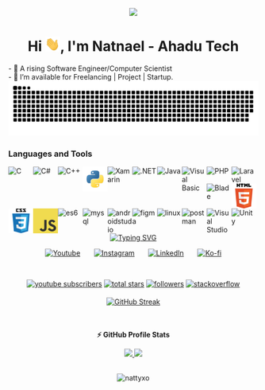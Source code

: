 <p align="center">
  <img src="https://github.com/thompsonemerson/thompsonemerson/raw/master/cover-thompson.png" height="200"/>
</p>

<h1 align="center">Hi <img src="https://raw.githubusercontent.com/ABSphreak/ABSphreak/master/gifs/Hi.gif" width="30px">, I'm Natnael - Ahadu Tech</h1>
- 🔭 A rising Software Engineer/Computer Scientist
<br>
- 🤝 I’m available for Freelancing | Project | Startup.

<div align="center">
  <img  src="https://github.com/1999AZZAR/1999AZZAR/blob/main/resources/img/grid-snake.svg"
       alt="snake"/></a>
</div>

### Languages and Tools

<a href="https://github.com/NattyXO/alx-low_level_programming">
  <img align="left" alt="C" width="50px" src="https://cdn.iconscout.com/icon/free/png-512/c-programming-569564.png" />
</a>
<a href="https://github.com/NattyXO/Barcode-QR-Generator">
  <img align="left" alt="C#" width="50px" src="https://cdn3d.iconscout.com/3d/free/thumb/free-c-sharp-9294854-7577997.png" />
</a>
<a href="https://github.com/NattyXO/SnakeGame">
  <img align="left" alt="C++" width="50px" src="https://cdn3d.iconscout.com/3d/free/thumb/free-c-language-logo-6563484-5453029.png" />
</a>
<a href="https://github.com/NattyXO/alx-higher_level_programming">
  <img align="left" alt="Python" width="50px" src="https://raw.githubusercontent.com/github/explore/80688e429a7d4ef2fca1e82350fe8e3517d3494d/topics/python/python.png" />
</a>
</a>
<a href="">
  <img align="left" alt="Xamarin" width="50px" src="https://cdn3d.iconscout.com/3d/free/thumb/free-xamarin-9294857-7578000.png" />
</a>

<a href="https://github.com/NattyXO/Barcode-QR-Generator">
  <img align="left" alt=".NET" width="50px" src="https://skillicons.dev/icons?i=dotnet" />
</a>

<a href="https://github.com/NattyXO/Tic-Tac-Toe-Offline-Game">
  <img align="left" alt="Java" width="50px" src="https://cdn3d.iconscout.com/3d/free/thumb/free-java-9294874-7578017.png" />
</a>

<a href="https://github.com/NattyXO/Scientific-calculator">
  <img align="left" alt="Visual Basic" width="50px" src="https://r0.klipartz.com/path/789/452/35/5b408e22b1ba8-4a55133d80000d314a1a22e48a8e9aa0.png" />
</a>

<a href="https://github.com/NattyXO/Webstack---Portfolio-Project">
  <img align="left" alt="PHP" width="50px" src="https://cdn3d.iconscout.com/3d/free/thumb/free-php-9294883-7578026.png" />
</a>

<a href="https://github.com/NattyXO/Webstack---Portfolio-Project">
  <img align="left" alt="Laravel" width="50px" src="https://cdn3d.iconscout.com/3d/free/thumb/free-laravel-framework-logo-6563587-5453023.png" />
</a>

<a href="https://github.com/NattyXO/Webstack---Portfolio-Project">
  <img align="left" alt="Blade" width="50px" src="https://avatars.githubusercontent.com/u/87367346?s=200&v=4" />
</a>

<a href="https://github.com/NattyXO/AirBnB_clone_v3">
  <img align="left" alt="html" width="50px" src="https://raw.githubusercontent.com/github/explore/80688e429a7d4ef2fca1e82350fe8e3517d3494d/topics/html/html.png" />
</a>

<a href="https://github.com/NattyXO/AirBnB_clone_v3">
  <img align="left" alt="css" width="50px" src="https://raw.githubusercontent.com/github/explore/80688e429a7d4ef2fca1e82350fe8e3517d3494d/topics/css/css.png" />
</a>
<a href="https://github.com/NattyXO/alx-backend-javascript">
  <img align="left" alt="JS" width="50px" src="https://raw.githubusercontent.com/github/explore/80688e429a7d4ef2fca1e82350fe8e3517d3494d/topics/javascript/javascript.png" />
</a>
<a href="https://github.com/NattyXO/alx-backend-javascript">
  <img align="left" alt="es6" width="50px" src="https://codus.acyclique.com/wp-content/uploads/2017/11/ES6-JS.png" />
</a>

<a href="">
  <img align="left" alt="mysql" width="50px" height="50px" src="https://kinsta.com/fr/wp-content/uploads/sites/4/2019/04/logo-mysql-1.svg" />
</a>
<a href="https://github.com/NattyXO/Mega-Copy">
  <img align="left" alt="androidstudio" width="50px" height="50px" src="https://skillicons.dev/icons?i=androidstudio" />
</a>
<a href="https://github.com/NattyXO/Mega-Copy">
  <img align="left" alt="figma" width="50px" height="50px" src="https://skillicons.dev/icons?i=figma" />
</a>
<a href="https://github.com/NattyXO/Mega-Copy">
  <img align="left" alt="linux" width="50px" height="50px" src="https://skillicons.dev/icons?i=linux" />
</a>
<a href="https://github.com/NattyXO/Mega-Copy">
  <img align="left" alt="postman" width="50px" height="50px" src="https://skillicons.dev/icons?i=postman" />
</a>
<a href="https://github.com/NattyXO/Mega-Copy">
  <img align="left" alt="Visual Studio" width="50px" height="50px" src="https://skillicons.dev/icons?i=visualstudio" />
</a>
<a href="">
  <img align="left" alt="Unity" width="50px" height="50px" src="https://skillicons.dev/icons?i=unity" />
</a>
<br>
<br>
<br>
<br>
<br>
<br>
<br> 
<div align="center">
<a href="https://git.io/typing-svg"><img src="https://readme-typing-svg.demolab.com?font=Fira+Code&pause=1000&random=false&width=435&lines=Connect+With+Me..." alt="Typing SVG" /></a>
</div>
<!-- Social icons section -->
<p align="center">
  <a href="https://www.youtube.com/@AhaduTech"><img width="32px" alt="Youtube" title="Youtube" src="https://i.imgur.com/qiXu7b2.png"/></a>
  &#8287;&#8287;&#8287;&#8287;&#8287;
  <a href="https://www.instagram.com/ahadu_tech/"><img width="32px" alt="Instagram" title="Instagram" src="https://img.icons8.com/ios-filled/50/000000/instagram-new.png"/></a>
  &#8287;&#8287;&#8287;&#8287;&#8287;
  <a href="https://www.linkedin.com/in/natnael-bizuneh-zenebe/"><img width="32px" alt="LinkedIn" title="LinkedIn" src="https://i.imgur.com/yRpa1dQ.png"/></a>
  &#8287;&#8287;&#8287;&#8287;&#8287;
  <a href="https://www.buymeacoffee.com/NattyXO"><img width="32px" alt="Ko-fi" title="Buy me a coffee" src="https://i.imgur.com/PpLeD3K.png"/></a>
</p>
<br>
  <!-- Social icons section -->
<div align="center">
<p align="center">
 <a href="https://www.youtube.com/@AhaduTech?sub_confirmation=1">
    <img alt="youtube subscribers" title="Subscribe to my YouTube channel" src="https://freshidea.com/jonah/app/youtube-stats-badges/subscribers-badge.php"/></a>
  <a href="https://github.com/NattyXO?tab=repositories&sort=stargazers">
    <img alt="total stars" title="Total stars on GitHub" src="https://custom-icon-badges.demolab.com/github/stars/nattyxo?color=55960c&style=for-the-badge&labelColor=488207&logo=star"/></a>
  <a href="https://github.com/NattyXO?tab=followers">
    <img alt="followers" title="Follow me on Github" src="https://custom-icon-badges.demolab.com/github/followers/nattyxo?color=236ad3&labelColor=1155ba&style=for-the-badge&logo=person-add&label=Follow&logoColor=white"/></a>
<a href="https://stackoverflow.com/users/20922547/natnael-bizuneh" target="_blank">
<img src=https://img.shields.io/badge/stackoverflow-%23F28032.svg?&style=for-the-badge&logo=stackoverflow&logoColor=white alt=stackoverflow style="margin-bottom: 5px;" />
</a>  
<br> 
  <div align="center">
<a href="https://git.io/streak-stats"><img src="https://github-readme-streak-stats.herokuapp.com?user=nattyxo" alt="GitHub Streak" /></a>
</div>
<br>
<br>  
  
**:zap: GitHub Profile Stats**
<p align="center">
<a href="https://github.com/nattyxo">
  <img height="180em" src="https://github-readme-stats-eight-theta.vercel.app/api?username=nattyxo&show_icons=true&theme=algolia&include_all_commits=true&count_private=true"/>
  <img height="180em" src="https://github-readme-stats-eight-theta.vercel.app/api/top-langs/?username=nattyxo&layout=compact&langs_count=8&theme=algolia"/>
</a>
</p>
</div>  
<br>  
<center><img src="https://komarev.com/ghpvc/?username=nattyxo" alt="nattyxo"/></center>
